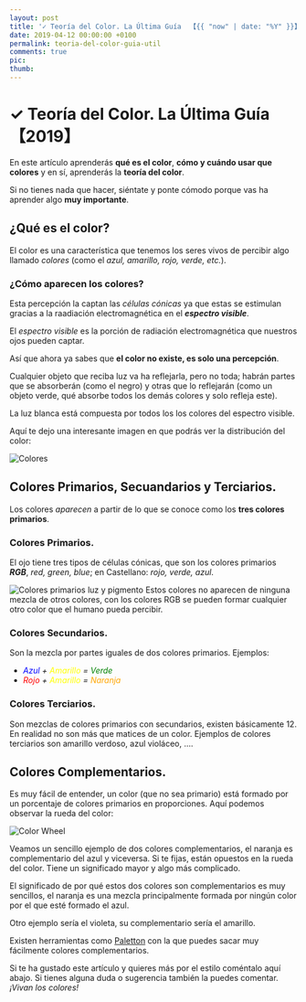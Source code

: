 ```yaml
---
layout: post
title: '✓ Teoría del Color. La Última Guía  【{{ "now" | date: "%Y" }}】'
date: 2019-04-12 00:00:00 +0100
permalink: teoria-del-color-guia-util
comments: true
pic: 
thumb: 
---
```


# ✓ Teoría del Color. La Última Guía  【2019】

En este artículo aprenderás **qué es el color**, **cómo y cuándo usar que colores** y en sí, aprenderás la **teoría del color**.

Si no tienes nada que hacer, siéntate y ponte cómodo porque vas ha aprender algo **muy importante**.

## ¿Qué es el color?

El color es una característica que tenemos los seres vivos de percibir algo llamado *colores* (como el *azul, amarillo, rojo, verde,  etc.*).

### ¿Cómo aparecen los colores?

Esta percepción la captan las *células cónicas* ya que estas se estimulan gracias a la raadiación electromagnética en el ***espectro visible***.

El *espectro visible* es la porción de radiación electromagnética que nuestros ojos pueden captar.

Así que ahora ya sabes que **el color no existe, es solo una percepción**.

Cualquier objeto que reciba luz va ha reflejarla, pero no toda; habrán partes que se absorberán (como el negro) y otras que lo reflejarán (como un objeto verde, qué absorbe todos los demás colores y solo refleja este).

La luz blanca está compuesta por todos los los colores del espectro visible.

Aquí te dejo una interesante imagen en que podrás ver la distribución del color:

![Colores](https://res.cloudinary.com/gligan/image/upload/v1555094770/primaries.gif)
## Colores Primarios, Secuandarios y Terciarios.

Los colores *aparecen* a partir de lo que se conoce como los **tres colores primarios**.

### Colores Primarios.

El ojo tiene tres tipos de células cónicas, que son los colores primarios ***RGB***, *red, green, blue*; en Castellano: *rojo, verde, azul*.

![Colores primarios luz y pigmento](https://res.cloudinary.com/gligan/image/upload/v1555094798/imagen-colores-luz-pigmento-01-705x367.jpg)
Estos colores no aparecen de ninguna mezcla de otros colores, con los colores RGB se pueden formar cualquier otro color que el humano pueda percibir.

### Colores Secundarios.

Son la mezcla por partes iguales de dos colores primarios. Ejemplos:

- *<span style="color:blue">Azul</span> + <span style="color:yellow">Amarillo</span> = <span style="color:green">Verde</span>*
- *<span style="color:red">Rojo</span> + <span style="color:yellow">Amarillo</span> = <span style="color:orange">Naranja</span>*

### Colores Terciarios.

Son mezclas de colores primarios con secundarios, existen básicamente 12. En realidad no son más que matices de un color. Ejemplos de colores terciarios son amarillo verdoso, azul violáceo, ....

## Colores Complementarios.

Es muy fácil de entender, un color (que no sea primario) está formado por un porcentaje de colores primarios en proporciones. Aquí podemos observar la rueda del color:

![Color Wheel](https://res.cloudinary.com/gligan/image/upload/v1555094859/10901ColorWheel.png)

Veamos un sencillo ejemplo de dos colores complementarios, el naranja es complementario del azul y viceversa. Si te fijas, están opuestos en la rueda del color. Tiene un significado mayor y algo más complicado.

El significado de por qué estos dos colores son complementarios es muy sencillos, el naranja es una mezcla principalmente formada por ningún color por el que esté formado el azul.

Otro ejemplo sería el violeta, su complementario sería el amarillo.

Existen herramientas como [Paletton](http://paletton.com/) con la que puedes sacar muy fácilmente colores complementarios.

Si te ha gustado este artículo y quieres más por el estilo coméntalo aquí abajo. Si tienes alguna duda o sugerencia también la puedes comentar. *¡Vivan los colores!*